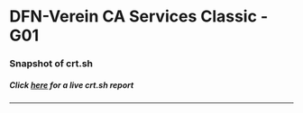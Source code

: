 # DFN-Verein CA Services Classic - G01
### Snapshot of crt.sh
##### Click [here](https://crt.sh/?q=7D73E8AB4F8E04B344D3EFA7514CAEE736E2FEC9F1976E33566D71902077B12B) for a live crt.sh report

---
